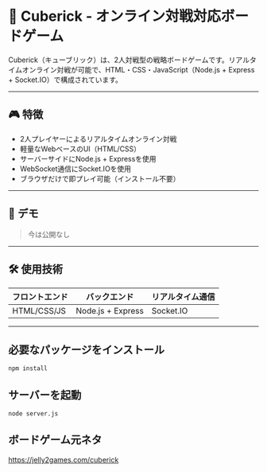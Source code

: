 # 🧊 Cuberick - オンライン対戦対応ボードゲーム

Cuberick（キューブリック）は、2人対戦型の戦略ボードゲームです。リアルタイムオンライン対戦が可能で、HTML・CSS・JavaScript（Node.js + Express + Socket.IO）で構成されています。

---

## 🎮 特徴

- 2人プレイヤーによるリアルタイムオンライン対戦
- 軽量なWebベースのUI（HTML/CSS）
- サーバーサイドにNode.js + Expressを使用
- WebSocket通信にSocket.IOを使用
- ブラウザだけで即プレイ可能（インストール不要）

---

## 🚀 デモ

> 今は公開なし

---

## 🛠️ 使用技術

| フロントエンド | バックエンド        | リアルタイム通信 |
|----------------|---------------------|------------------|
| HTML/CSS/JS    | Node.js + Express   | Socket.IO        |

---


## 必要なパッケージをインストール
```
npm install
```

## サーバーを起動
```
node server.js
```

## ボードゲーム元ネタ
https://jelly2games.com/cuberick

